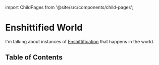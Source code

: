 import ChildPages from '@site/src/components/child-pages';

# Enshittified World

I'm talking about instances of [Enshittification](https://en.wikipedia.org/wiki/Enshittification) that happens in the world.

## Table of Contents

<ChildPages depth={2} />
